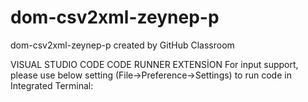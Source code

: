 # dom-csv2xml-zeynep-p
dom-csv2xml-zeynep-p created by GitHub Classroom

VISUAL STUDIO CODE 
   CODE RUNNER EXTENSİON
      For input support, please use below setting (File->Preference->Settings) to run code in Integrated Terminal:
